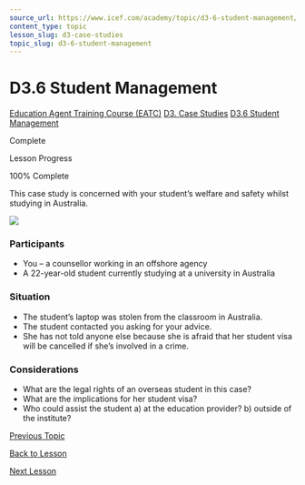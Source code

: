 ```yaml
---
source_url: https://www.icef.com/academy/topic/d3-6-student-management/
content_type: topic
lesson_slug: d3-case-studies
topic_slug: d3-6-student-management
---
```


# D3.6 Student Management

[Education Agent Training Course (EATC)](https://www.icef.com/academy/courses/education-agent-training-course-eatc/) [D3. Case Studies](https://www.icef.com/academy/lessons/d3-case-studies/) [D3.6 Student Management](https://www.icef.com/academy/topic/d3-6-student-management/)

Complete

Lesson Progress 

100% Complete 

This case study is concerned with your student’s welfare and safety whilst studying in Australia.

![](https://www.icef.com/academy/wp-content/uploads/2022/09/pexels-mikhail-nilov-9158760-1024x683.jpg)

### Participants

  * You – a counsellor working in an offshore agency
  * A 22-year-old student currently studying at a university in Australia



### Situation

  * The student’s laptop was stolen from the classroom in Australia.
  * The student contacted you asking for your advice.
  * She has not told anyone else because she is afraid that her student visa will be cancelled if she’s involved in a crime.



### Considerations

  * What are the legal rights of an overseas student in this case?
  * What are the implications for her student visa?
  * Who could assist the student a) at the education provider? b) outside of the institute?



[ Previous Topic ](https://www.icef.com/academy/topic/d3-5-education-advice-versus-migration-advice/)

[Back to Lesson](https://www.icef.com/academy/lessons/d3-case-studies/)

[ Next Lesson ](https://www.icef.com/academy/lessons/d4-extension-emerging-bad-practice/)
